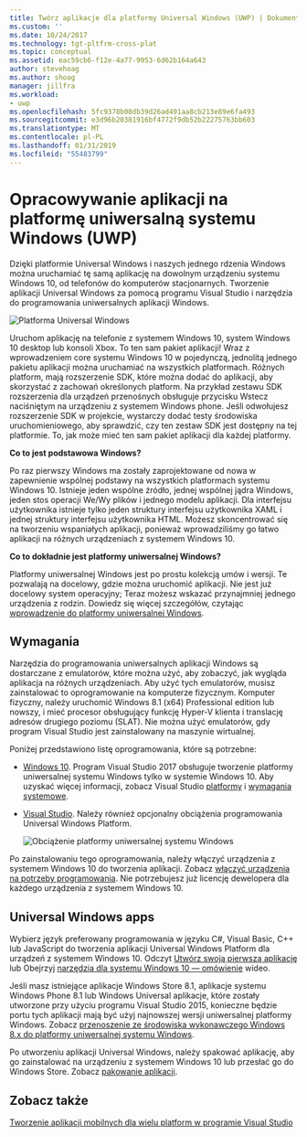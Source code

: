 ```yaml
---
title: Twórz aplikacje dla platformy Universal Windows (UWP) | Dokumentacja firmy Microsoft
ms.custom: ''
ms.date: 10/24/2017
ms.technology: tgt-pltfrm-cross-plat
ms.topic: conceptual
ms.assetid: eac59cb6-f12e-4a77-9953-6d62b164a643
author: stevehoag
ms.author: shoag
manager: jillfra
ms.workload:
- uwp
ms.openlocfilehash: 5fc9378b08db39d26ad491aa8cb213e89e6fa493
ms.sourcegitcommit: e3d96b20381916bf4772f9db52b22275763bb603
ms.translationtype: MT
ms.contentlocale: pl-PL
ms.lasthandoff: 01/31/2019
ms.locfileid: "55483799"
---
```

# <a name="develop-apps-for-the-universal-windows-platform-uwp"></a>Opracowywanie aplikacji na platformę uniwersalną systemu Windows (UWP)
Dzięki platformie Universal Windows i naszych jednego rdzenia Windows można uruchamiać tę samą aplikację na dowolnym urządzeniu systemu Windows 10, od telefonów do komputerów stacjonarnych. Tworzenie aplikacji Universal Windows za pomocą programu Visual Studio i narzędzia do programowania uniwersalnych aplikacji Windows.

 ![Platforma Universal Windows](../cross-platform/media/uwp_coreextensions.png "UWP_CoreExtensions")

 Uruchom aplikację na telefonie z systemem Windows 10, system Windows 10 desktop lub konsoli Xbox. To ten sam pakiet aplikacji! Wraz z wprowadzeniem core systemu Windows 10 w pojedynczą, jednolitą jednego pakietu aplikacji można uruchamiać na wszystkich platformach. Różnych platform, mają rozszerzenie SDK, które można dodać do aplikacji, aby skorzystać z zachowań określonych platform. Na przykład zestawu SDK rozszerzenia dla urządzeń przenośnych obsługuje przycisku Wstecz naciśniętym na urządzeniu z systemem Windows phone. Jeśli odwołujesz rozszerzenie SDK w projekcie, wystarczy dodać testy środowiska uruchomieniowego, aby sprawdzić, czy ten zestaw SDK jest dostępny na tej platformie. To, jak może mieć ten sam pakiet aplikacji dla każdej platformy.

 **Co to jest podstawowa Windows?**

 Po raz pierwszy Windows ma zostały zaprojektowane od nowa w zapewnienie wspólnej podstawy na wszystkich platformach systemu Windows 10. Istnieje jeden wspólne źródło, jednej wspólnej jądra Windows, jeden stos operacji We/Wy plików i jednego modelu aplikacji. Dla interfejsu użytkownika istnieje tylko jeden struktury interfejsu użytkownika XAML i jednej struktury interfejsu użytkownika HTML. Możesz skoncentrować się na tworzeniu wspaniałych aplikacji, ponieważ wprowadziliśmy go łatwo aplikacji na różnych urządzeniach z systemem Windows 10.

 **Co to dokładnie jest platformy uniwersalnej Windows?**

Platformy uniwersalnej Windows jest po prostu kolekcją umów i wersji. Te pozwalają na docelowy, gdzie można uruchomić aplikacji. Nie jest już docelowy system operacyjny; Teraz możesz wskazać przynajmniej jednego urządzenia z rodzin. Dowiedz się więcej szczegółów, czytając [wprowadzenie do platformy uniwersalnej Windows](/windows/uwp/get-started/universal-application-platform-guide).

## <a name="requirements"></a>Wymagania
 Narzędzia do programowania uniwersalnych aplikacji Windows są dostarczane z emulatorów, które można użyć, aby zobaczyć, jak wygląda aplikacja na różnych urządzeniach. Aby użyć tych emulatorów, musisz zainstalować to oprogramowanie na komputerze fizycznym. Komputer fizyczny, należy uruchomić Windows 8.1 (x64) Professional edition lub nowszy, i mieć procesor obsługujący funkcję Hyper-V klienta i translację adresów drugiego poziomu (SLAT). Nie można użyć emulatorów, gdy program Visual Studio jest zainstalowany na maszynie wirtualnej.

 Poniżej przedstawiono listę oprogramowania, które są potrzebne:

-   [Windows 10](http://windows.microsoft.com/windows/downloads). Program Visual Studio 2017 obsługuje tworzenie platformy uniwersalnej systemu Windows tylko w systemie Windows 10. Aby uzyskać więcej informacji, zobacz Visual Studio [platformy](/visualstudio/productinfo/vs2017-compatibility-vs) i [wymagania systemowe](/visualstudio/productinfo/vs2017-system-requirements-vs).

-   [Visual Studio](https://visualstudio.microsoft.com/downloads/?utm_medium=microsoft&utm_source=docs.microsoft.com&utm_campaign=inline+link&utm_content=download+vs2017). Należy również opcjonalny obciążenia programowania Universal Windows Platform.

     ![Obciążenie platformy uniwersalnej systemu Windows](media/uwp_workload.png)

Po zainstalowaniu tego oprogramowania, należy włączyć urządzenia z systemem Windows 10 do tworzenia aplikacji. Zobacz [włączyć urządzenia na potrzeby programowania](/windows/uwp/get-started/enable-your-device-for-development). Nie potrzebujesz już licencję dewelopera dla każdego urządzenia z systemem Windows 10.

## <a name="universal-windows-apps"></a>Universal Windows apps
Wybierz język preferowany programowania w języku C#, Visual Basic, C++ lub JavaScript do tworzenia aplikacji Universal Windows Platform dla urządzeń z systemem Windows 10. Odczyt [Utwórz swoją pierwszą aplikację](/windows/uwp/get-started/your-first-app) lub Obejrzyj [narzędzia dla systemu Windows 10 — omówienie](https://channel9.msdn.com/Series/ConnectOn-Demand/229) wideo.

Jeśli masz istniejące aplikacje Windows Store 8.1, aplikacje systemu Windows Phone 8.1 lub Windows Universal aplikacje, które zostały utworzone przy użyciu programu Visual Studio 2015, konieczne będzie portu tych aplikacji mają być użyj najnowszej wersji uniwersalnej platformy Windows. Zobacz [przenoszenie ze środowiska wykonawczego Windows 8.x do platformy uniwersalnej systemu Windows](/windows/uwp/porting/w8x-to-uwp-root).

Po utworzeniu aplikacji Universal Windows, należy spakować aplikację, aby go zainstalować na urządzeniu z systemem Windows 10 lub przesłać go do Windows Store. Zobacz [pakowanie aplikacji](/windows/uwp/packaging/index).

## <a name="see-also"></a>Zobacz także
[Tworzenie aplikacji mobilnych dla wielu platform w programie Visual Studio](../cross-platform/cross-platform-mobile-development-in-visual-studio.md)
